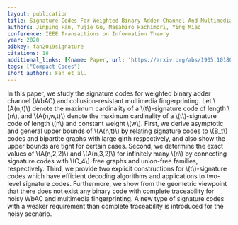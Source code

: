 ```yaml
---
layout: publication
title: Signature Codes For Weighted Binary Adder Channel And Multimedia Fingerprinting
authors: Jinping Fan, Yujie Gu, Masahiro Hachimori, Ying Miao
conference: IEEE Transactions on Information Theory
year: 2020
bibkey: fan2019signature
citations: 18
additional_links: [{name: Paper, url: 'https://arxiv.org/abs/1905.10180'}]
tags: ["Compact Codes"]
short_authors: Fan et al.
---
```

In this paper, we study the signature codes for weighted binary adder channel
(WbAC) and collusion-resistant multimedia fingerprinting. Let \\(A(n,t)\\) denote
the maximum cardinality of a \\(t\\)-signature code of length \\(n\\), and \\(A(n,w,t)\\)
denote the maximum cardinality of a \\(t\\)-signature code of length \\(n\\) and
constant weight \\(w\\). First, we derive asymptotic and general upper bounds of
\\(A(n,t)\\) by relating signature codes to \\(B_t\\) codes and bipartite graphs with
large girth respectively, and also show the upper bounds are tight for certain
cases. Second, we determine the exact values of \\(A(n,2,2)\\) and \\(A(n,3,2)\\) for
infinitely many \\(n\\) by connecting signature codes with \\(C_4\\)-free graphs and
union-free families, respectively. Third, we provide two explicit constructions
for \\(t\\)-signature codes which have efficient decoding algorithms and
applications to two-level signature codes. Furthermore, we show from the
geometric viewpoint that there does not exist any binary code with complete
traceability for noisy WbAC and multimedia fingerprinting. A new type of
signature codes with a weaker requirement than complete traceability is
introduced for the noisy scenario.